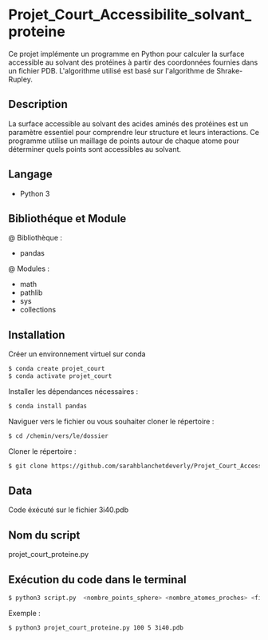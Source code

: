 # Projet_Court_Accessibilite_solvant_proteine
Ce projet implémente un programme en Python pour calculer la surface accessible au solvant des protéines à partir des coordonnées fournies dans un fichier PDB. L'algorithme utilisé est basé sur l'algorithme de Shrake-Rupley.

## Description
La surface accessible au solvant des acides aminés des protéines est un paramètre essentiel pour comprendre leur structure et leurs interactions. Ce programme utilise un maillage de points autour de chaque atome pour déterminer quels points sont accessibles au solvant.

## Langage 
- Python 3

## Bibliothéque et Module 
@ Bibliothèque : 
- pandas

@ Modules : 
- math
- pathlib
- sys 
- collections

## Installation 
Créer un environnement virtuel sur conda 
```bash
$ conda create projet_court
$ conda activate projet_court
```

Installer les dépendances nécessaires : 
```bash
$ conda install pandas
```

Naviguer vers le fichier ou vous souhaiter cloner le répertoire :
```bash
$ cd /chemin/vers/le/dossier
```

Cloner le répertoire : 
```bash
$ git clone https://github.com/sarahblanchetdeverly/Projet_Court_Accessibilite_solvant_proteine.git
```

## Data 
Code éxécuté sur le fichier 3i40.pdb

## Nom du script
projet_court_proteine.py

## Exécution du code dans le terminal 
```bash
$ python3 script.py  <nombre_points_sphere> <nombre_atomes_proches> <fichier_pdb>
```
Exemple :
```bash
$ python3 projet_court_proteine.py 100 5 3i40.pdb
```



